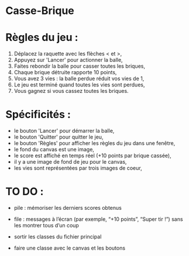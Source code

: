 # Casse-Brique

# Règles du jeu : 
1. Déplacez la raquette avec les flèches < et >,
2. Appuyez sur 'Lancer' pour actionner la balle,
3. Faites rebondir la balle pour casser toutes les briques,
4. Chaque brique détruite rapporte 10 points,
5. Vous avez 3 vies : la balle perdue réduit vos vies de 1,
6. Le jeu est terminé quand toutes les vies sont perdues,
7. Vous gagnez si vous cassez toutes les briques.

# Spécificités :
- le bouton 'Lancer' pour démarrer la balle,
- le bouton 'Quitter' pour quitter le jeu,
- le bouton 'Règles' pour afficher les règles du jeu dans une fenêtre,
- le fond du canvas est une image,
- le score est affiché en temps réel (+10 points par brique cassée),
- il y a une image de fond de jeu pour le canvas,
- les vies sont représentées par trois images de coeur, 


# TO DO : 
- pile : mémoriser les derniers scores obtenus
- file : messages à l’écran (par exemple, “+10 points”, “Super tir !”) sans les montrer tous d’un coup

- sortir les classes du fichier principal 
- faire une classe avec le canvas et les boutons 
